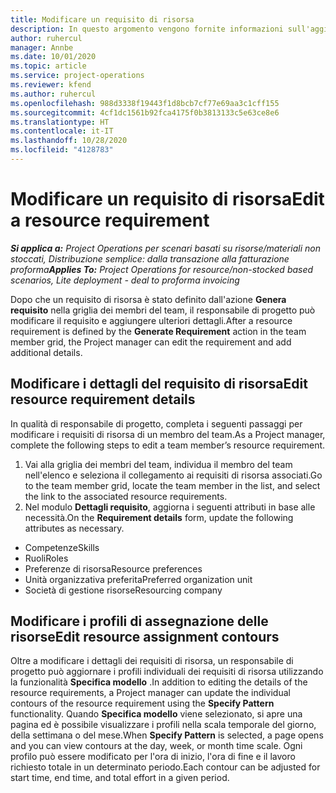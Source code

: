 ```yaml
---
title: Modificare un requisito di risorsa
description: In questo argomento vengono fornite informazioni sull'aggiornamento delle informazioni dei requisiti di risorsa.
author: ruhercul
manager: Annbe
ms.date: 10/01/2020
ms.topic: article
ms.service: project-operations
ms.reviewer: kfend
ms.author: ruhercul
ms.openlocfilehash: 988d3338f19443f1d8bcb7cf77e69aa3c1cff155
ms.sourcegitcommit: 4cf1dc1561b92fca4175f0b3813133c5e63ce8e6
ms.translationtype: HT
ms.contentlocale: it-IT
ms.lasthandoff: 10/28/2020
ms.locfileid: "4128783"
---
```

# <a name="edit-a-resource-requirement"></a><span data-ttu-id="6a09a-103">Modificare un requisito di risorsa</span><span class="sxs-lookup"><span data-stu-id="6a09a-103">Edit a resource requirement</span></span>

<span data-ttu-id="6a09a-104">_**Si applica a:** Project Operations per scenari basati su risorse/materiali non stoccati, Distribuzione semplice: dalla transazione alla fatturazione proforma_</span><span class="sxs-lookup"><span data-stu-id="6a09a-104">_**Applies To:** Project Operations for resource/non-stocked based scenarios, Lite deployment - deal to proforma invoicing_</span></span>

<span data-ttu-id="6a09a-105">Dopo che un requisito di risorsa è stato definito dall'azione **Genera requisito** nella griglia dei membri del team, il responsabile di progetto può modificare il requisito e aggiungere ulteriori dettagli.</span><span class="sxs-lookup"><span data-stu-id="6a09a-105">After a resource requirement is defined by the **Generate Requirement** action in the team member grid, the Project manager can edit the requirement and add additional details.</span></span>

## <a name="edit-resource-requirement-details"></a><span data-ttu-id="6a09a-106">Modificare i dettagli del requisito di risorsa</span><span class="sxs-lookup"><span data-stu-id="6a09a-106">Edit resource requirement details</span></span>

<span data-ttu-id="6a09a-107">In qualità di responsabile di progetto, completa i seguenti passaggi per modificare i requisiti di risorsa di un membro del team.</span><span class="sxs-lookup"><span data-stu-id="6a09a-107">As a Project manager, complete the following steps to edit a team member’s resource requirement.</span></span>

1. <span data-ttu-id="6a09a-108">Vai alla griglia dei membri del team, individua il membro del team nell'elenco e seleziona il collegamento ai requisiti di risorsa associati.</span><span class="sxs-lookup"><span data-stu-id="6a09a-108">Go to the team member grid, locate the team member in the list, and select the link to the associated resource requirements.</span></span>
2. <span data-ttu-id="6a09a-109">Nel modulo **Dettagli requisito**, aggiorna i seguenti attributi in base alle necessità.</span><span class="sxs-lookup"><span data-stu-id="6a09a-109">On the **Requirement details** form, update the following attributes as necessary.</span></span>

- <span data-ttu-id="6a09a-110">Competenze</span><span class="sxs-lookup"><span data-stu-id="6a09a-110">Skills</span></span>
- <span data-ttu-id="6a09a-111">Ruoli</span><span class="sxs-lookup"><span data-stu-id="6a09a-111">Roles</span></span>
- <span data-ttu-id="6a09a-112">Preferenze di risorsa</span><span class="sxs-lookup"><span data-stu-id="6a09a-112">Resource preferences</span></span>
- <span data-ttu-id="6a09a-113">Unità organizzativa preferita</span><span class="sxs-lookup"><span data-stu-id="6a09a-113">Preferred organization unit</span></span>
- <span data-ttu-id="6a09a-114">Società di gestione risorse</span><span class="sxs-lookup"><span data-stu-id="6a09a-114">Resourcing company</span></span>

## <a name="edit-resource-assignment-contours"></a><span data-ttu-id="6a09a-115">Modificare i profili di assegnazione delle risorse</span><span class="sxs-lookup"><span data-stu-id="6a09a-115">Edit resource assignment contours</span></span>

<span data-ttu-id="6a09a-116">Oltre a modificare i dettagli dei requisiti di risorsa, un responsabile di progetto può aggiornare i profili individuali dei requisiti di risorsa utilizzando la funzionalità **Specifica modello** .</span><span class="sxs-lookup"><span data-stu-id="6a09a-116">In addition to editing the details of the resource requirements, a Project manager can update the individual contours of the resource requirement using the **Specify Pattern** functionality.</span></span> <span data-ttu-id="6a09a-117">Quando **Specifica modello** viene selezionato, si apre una pagina ed è possibile visualizzare i profili nella scala temporale del giorno, della settimana o del mese.</span><span class="sxs-lookup"><span data-stu-id="6a09a-117">When **Specify Pattern** is selected, a page opens and you can view contours at the day, week, or month time scale.</span></span> <span data-ttu-id="6a09a-118">Ogni profilo può essere modificato per l'ora di inizio, l'ora di fine e il lavoro richiesto totale in un determinato periodo.</span><span class="sxs-lookup"><span data-stu-id="6a09a-118">Each contour can be adjusted for start time, end time, and total effort in a given period.</span></span>